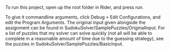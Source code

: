 To run this project, open up the root folder in Rider, and press run.

To give it commandline arguments, click Debug > Edit Configurations, and edit the Program Arguments. The original input given alongside the assignment can be found in SudokuSolver/SamplePuzzles/OriginalInput. For a list of puzzles that my solver can solve quickly (not all will be able to complete in a reasonable amount of time due to the guessing strategy), see the puzzles in SudokuSolver/SamplePuzzles/BasicInput.
